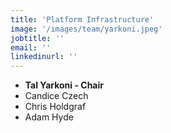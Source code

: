 ```yaml
---
title: 'Platform Infrastructure'
image: '/images/team/yarkoni.jpeg'
jobtitle: ''
email: ''
linkedinurl: ''
---
```


* **Tal Yarkoni - Chair**
* Candice Czech
* Chris Holdgraf
* Adam Hyde
